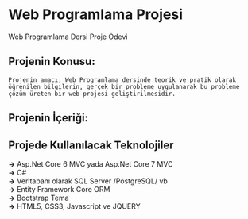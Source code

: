 # Web Programlama Projesi
Web Programlama Dersi Proje Ödevi
## Projenin Konusu:
`Projenin amacı, Web Programlama dersinde teorik ve pratik olarak öğrenilen bilgilerin, gerçek bir probleme uygulanarak bu probleme çözüm üreten bir web projesi geliştirilmesidir.` <br/>
## Projenin İçeriği:
## Projede Kullanılacak Teknolojiler
**->** Asp.Net Core 6 MVC yada Asp.Net Core 7 MVC <br/>
**->** C# <br/>
**->** Veritabanı olarak SQL Server /PostgreSQL/ vb <br/>
**->** Entity Framework Core ORM <br/>
**->** Bootstrap Tema <br/>
**->** HTML5, CSS3, Javascript ve JQUERY <br/>
